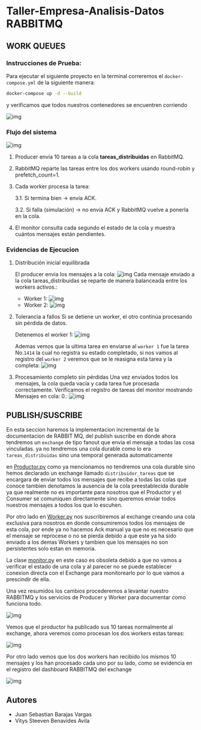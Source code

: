 # Taller-Empresa-Analisis-Datos RABBITMQ

## WORK QUEUES

### Instrucciones de Prueba:

Para ejecutar el siguiente proyecto en la terminal correremos el `docker-compose.yml` de la siguiente manera:

```zsh
docker-compose up -d --build
```

y verificamos que todos nuestros contenedores se encuentren corriendo

![img](img/ps.png)

### Flujo del sistema

![img](img/flush_diagram.png)

1. Producer envía 10 tareas a la cola **tareas_distribuidas** en RabbitMQ.

2. RabbitMQ reparte las tareas entre los dos workers usando round-robin y prefetch_count=1.

3. Cada worker procesa la tarea:

   3.1. Si termina bien → envía ACK.

   3.2. Si falla (simulación) → no envía ACK y RabbitMQ vuelve a ponerla en la cola.

4. El monitor consulta cada segundo el estado de la cola y muestra cuántos mensajes están pendientes.

### Evidencias de Ejecucion

1. Distribución inicial equilibrada

   El producer envia los mensajes a la cola:
   ![img](img/producer_logs.png)
   Cada mensaje enviado a la cola tareas_distribuidas se reparte de manera balanceada entre los workers activos.:

   - Worker 1:
     ![img](img/worker1.png)
   - Worker 2:
     ![img](img/worker2.png)

2. Tolerancia a fallos
   Si se detiene un worker, el otro continúa procesando sin pérdida de datos.

   Detenemos el worker 1:
   ![img](img/stopped.png)

   Ademas vemos que la ultima tarea en enviarse al `worker 1` fue la tarea No.`1414` la cual no registra su estado completado, si nos vamos al registro del `worker 2` veremos que se le reasigna esta tarea y la completa:
   ![img](img/tolerance.png)

3. Procesamiento completo sin pérdidas
   Una vez enviados todos los mensajes, la cola queda vacía y cada tarea fue procesada correctamente.
   Verificamos el registro de tareas del monitor mostrando Mensajes en cola: 0.:
   ![img](img/monitor.png)

## PUBLISH/SUSCRIBE

En esta seccion haremos la implementacion incremental de la documentacion de RABBIT MQ, del publish suscribe en donde ahora tendremos un `exchange` de tipo fanout que envia el mensaje a todas las cosa vinculadas. ya no tendremos una cola durable como lo era `tareas_distribuidas` sino una temporal generada automaticamente

en [Productor.py](producer/productor.py) como ya mencionamos no tendremos una cola durable sino hemos declarado un exchange llamado `distribuidor_tareas` que se encargara de enviar todos los mensajes que recibe a todas las colas que conoce tambien denotamos la ausencia de la cola preestablecida durable ya que realmente no es importante para nosotros que el Productor y el Consumer se comuniquen directamente sino queremos enviar todos nuestros mensajes a todos los que lo escuhen.

Por otro lado en [Worker.py](worker/worker.py) nos suscribiremos al exchange creando una cola exclusiva para nosotros en donde consumiremos todos los mensajes de esta cola, por ende ya no hacemos Ack manual ya que no es necesario que el mensaje se reprocese o no se pierda debido a que este ya ha sido enviado a los demas Workers y tambien que los mensajes no son persistentes solo estan en memoria.

La clase [monitor.py](monitor/monitor.py) en este caso es obsoleta debido a que no vamos a verificar el estado de una cola y al parecer no se puede establecer conexion directa con el Exchange para monitorearlo por lo que vamos a prescindir de ella.

Una vez resumidos los cambios procederemos a levantar nuestro RABBITMQ y los servicios de Producer y Worker para documentar como funciona todo.

![img](img/publish.png)

Vemos que el productor ha publicado sus 10 tareas normalmente al exchange, ahora veremos como procesan los dos workers estas tareas:

![img](img/suscribe.png)

Por otro lado vemos que los dos workers han recibido los mismos 10 mensajes y los han procesado cada uno por su lado, como se evidencia en el registro del dashboard RABBITMQ del exchange

![img](img/distribuidor_tareas.png)

## Autores

- Juan Sebastian Barajas Vargas
- Vitys Steeven Benavides Avila
